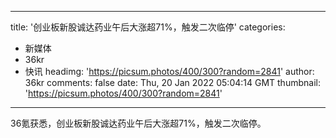 
---
title: '创业板新股诚达药业午后大涨超71%，触发二次临停'
categories: 
 - 新媒体
 - 36kr
 - 快讯
headimg: 'https://picsum.photos/400/300?random=2841'
author: 36kr
comments: false
date: Thu, 20 Jan 2022 05:04:14 GMT
thumbnail: 'https://picsum.photos/400/300?random=2841'
---

<div>   
36氪获悉，创业板新股诚达药业午后大涨超71%，触发二次临停。  
</div>
            
